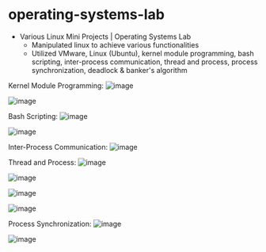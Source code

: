 # operating-systems-lab

* Various Linux Mini Projects | Operating Systems Lab
  * Manipulated linux to achieve various functionalities
  * Utilized VMware, Linux (Ubuntu), kernel module programming, bash scripting, inter-process communication, thread and process, process synchronization, deadlock & banker's algorithm

Kernel Module Programming:
![image](https://github.com/amirbelbasi/operating-systems-lab/assets/58425120/e9d7ba61-ae7a-454f-9ffe-347a6b1ac80c)

![image](https://github.com/amirbelbasi/operating-systems-lab/assets/58425120/1dbb492e-6cac-422a-b2f6-8a057287eff0)

Bash Scripting:
![image](https://github.com/amirbelbasi/operating-systems-lab/assets/58425120/dc8b5dc8-12f6-4409-bd7f-c30f8514fc00)

![image](https://github.com/amirbelbasi/operating-systems-lab/assets/58425120/fd6c667f-9f23-4dbe-b48a-76c6f4d92553)

Inter-Process Communication:
![image](https://github.com/amirbelbasi/operating-systems-lab/assets/58425120/4bebb1b2-0793-4fd9-9abe-8ac95b932e6e)

Thread and Process:
![image](https://github.com/amirbelbasi/operating-systems-lab/assets/58425120/66e6ef4b-c427-4ba6-bd13-84bef302de0a)

![image](https://github.com/amirbelbasi/operating-systems-lab/assets/58425120/3ab8158f-554c-4b7c-92eb-92a68dae6fd2)

![image](https://github.com/amirbelbasi/operating-systems-lab/assets/58425120/00a0ccb5-8026-4dff-ae9c-4ff628184e82)

![image](https://github.com/amirbelbasi/operating-systems-lab/assets/58425120/f096bb66-d18b-49bf-87ea-fc2948bb62c0)

Process Synchronization:
![image](https://github.com/amirbelbasi/operating-systems-lab/assets/58425120/d3f44884-2098-43bf-8f8c-70b16cf465e7)

![image](https://github.com/amirbelbasi/operating-systems-lab/assets/58425120/dc4b8a38-a6bc-4e2b-a363-a5998928844b)
